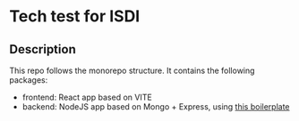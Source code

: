 # Tech test for ISDI

## Description
This repo follows the monorepo structure. It contains the following packages:

*  frontend: React app based on VITE 
*  backend: NodeJS app based on Mongo + Express, using [this boilerplate](https://github.com/sunnysidelabs/mongoose-express-ts)
